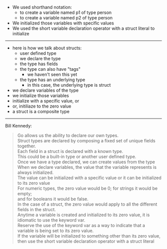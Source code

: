 - We used shorthand notation:
  - to create a variable named p1 of type person
  - to create a variable named p2 of type person
- We initialized those variables with specific values
- We used the short variable declaration operator with a struct literal to initialize

----------------------------------------
- here is how we talk about structs:
  - user defined type
  - we declare the type
  - the type has fields
  - the type can also have "tags"
    - we haven't seen this yet
  - the type has an underlying type
    - in this case, the underlying type is struct
 - we declare variables of the type
 - we initialize those variables
  - initialize with a specific value, or
  - or, initiliaze to the zero value
  - a struct is a composite type

----------------------------------------
Bill Kennedy:

> Go allows us the ability to declare our own types.  
> Struct types are declared by composing a fixed set of unique fields together.  
> Each field in a struct is declared with a known type.  
> This could be a built-in type or another user defined type.  
> Once we have a type declared, we can create values from the type  
> When we declare variables, the value that the variable represents is always initialized.   
> The value can be initialized with a specific value or it can be initialized to its zero value  
> For numeric types, the zero value would be 0; for strings it would be empty;  
> and for booleans it would be false.  
> In the case of a struct, the zero value would apply to all the different fields in the struct.  
> Anytime a variable is created and initialized to its zero value, it is idiomatic to use the keyword var.  
> Reserve the use of the keyword var as a way to indicate that a variable is being set to its zero value.  
> If the variable will be initialized to something other than its zero value,  
> then use the short variable declaration operator with a struct literal  
